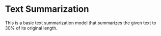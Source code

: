 # Text Summarization
This is a basic text summarization model that summarizes the given text to 30% of its original length. 
